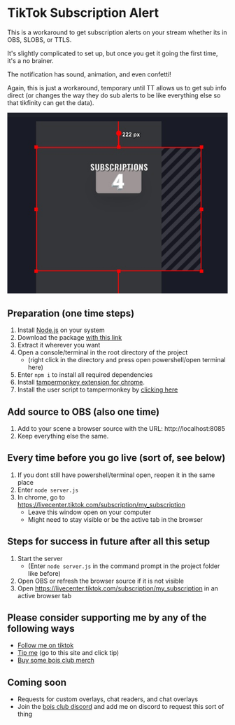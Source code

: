 
# TikTok Subscription Alert

This is a workaround to get subscription alerts on your stream whether its in OBS, SLOBS, or TTLS.

It's slightly complicated to set up, but once you get it going the first time, it's a no brainer.

The notification has sound, animation, and even confetti!

Again, this is just a workaround, temporary until TT allows us to get sub info direct (or changes the way they do sub alerts to be like everything else so that tikfinity can get the data).

![App Screenshot](https://github.com/bryanthaboi/tiktok-subscription-notification/raw/main/screenshot.jpg)
## Preparation (one time steps)
1. Install [Node.js](https://nodejs.org/) on your system
2. Download the package [with this link](https://github.com/bryanthaboi/tiktok-subscription-notification/archive/refs/heads/main.zip)
3. Extract it wherever you want
4. Open a console/terminal in the root directory of the project
    - (right click in the directory and press open powershell/open terminal here)
5. Enter `npm i` to install all required dependencies
6. Install [tampermonkey extension for chrome](https://chrome.google.com/webstore/detail/tampermonkey/dhdgffkkebhmkfjojejmpbldmpobfkfo?hl=en).
7. Install the user script to tampermonkey by [clicking here](https://github.com/bryanthaboi/tiktok-subscription-notification/raw/main/Subscription%20Socket.user.js)

## Add source to OBS (also one time)
1. Add to your scene a browser source with the URL: http://localhost:8085
2. Keep everything else the same.

## Every time before you go live (sort of, see below)
1. If you dont still have powershell/terminal open, reopen it in the same place 
2. Enter `node server.js`
3. In chrome, go to https://livecenter.tiktok.com/subscription/my_subscription
    - Leave this window open on your computer
    - Might need to stay visible or be the active tab in the browser

## Steps for success in future after all this setup
1. Start the server 
    - (Enter `node server.js` in the command prompt in the project folder like before)
2. Open OBS or refresh the browser source if it is not visible
3. Open https://livecenter.tiktok.com/subscription/my_subscription in an active browser tab

## Please consider supporting me by any of the following ways
- [Follow me on tiktok](https://tiktok.com/@bryanthaboi)
- [Tip me](https://bryanthaboi.com) (go to this site and click tip)
- [Buy some bois club merch](https://streamlabs.com/bryanthaboi/merch)

## Coming soon
- Requests for custom overlays, chat readers, and chat overlays
- Join the [bois club discord](https://bois.icu) and add me on discord to request this sort of thing
